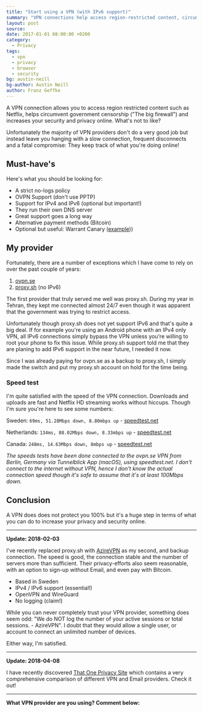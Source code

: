 ```yaml
---
title: "Start using a VPN (with IPv6 support)"
summary: "VPN connections help access region-restricted content, circumvent censorship, and increase online security and privacy, but most providers are slow and track your activity."
layout: post
source:
date: 2017-01-01 08:00:00 +0200
category:
  - Privacy
tags:
  - vpn
  - privacy
  - browser
  - security
bg: austin-neill
bg-author: Austin Neill
author: Franz Geffke
---
```


A VPN connection allows you to access region restricted content such as Netflix, helps circumvent government censorship ("The big firewall") and increases your security and privacy online. What's not to like?

Unfortunately the majority of VPN providers don't do a very good job but instead leave you hanging with a slow connection, frequent disconnects and a fatal compromise: They keep track of what you're doing online!

## Must-have's

Here's what you should be looking for:
- A strict no-logs policy
- OVPN Support (don't use PPTP)
- Support for IPv4 and IPv6 (optional but important!)
- They run their own DNS server
- Great support goes a long way
- Alternative payment methods (Bitcoin)
- Optional but useful: Warrant Canary ([example](https://proxy.sh/canary.txt)))

## My provider

Fortunately, there are a number of exceptions which I have come to rely on over the past couple of years:

1. [ovpn.se](https://www.ovpn.se/en)
2. [proxy.sh](https://proxy.sh/) (no IPv6)

The first provider that truly served me well was proxy.sh. During my year in Tehran, they kept me connected almost 24/7 even though it was apparent that the government was trying to restrict access.

Unfortunately though proxy.sh does not yet support IPv6 and that's quite a big deal. If for example you're using an Android phone with an IPv4 only VPN, all IPv6 connections simply bypass the VPN unless you're willing to root your phone to fix this issue. While proxy.sh support told me that they are planing to add IPv6 support in the near future, I needed it now.

Since I was already paying for ovpn.se as a backup to proxy.sh, I simply made the switch and put my proxy.sh account on hold for the time being.

### Speed test

I'm quite satisfied with the speed of the VPN connection. Downloads and uploads are fast and Netflix HD streaming works without hiccups. Though I'm sure you're here to see some numbers:

Sweden: `69ms, 51.28Mbps down, 8.80mbps up` - [speedtest.net](http://beta.speedtest.net/result/5999087648)

Netherlands: `134ms, 88.02Mbps down, 8.33mbps up` - [speedtest.net](http://beta.speedtest.net/result/5999104320)

Canada: `248ms, 14.63Mbps down, 8mbps up` - [speedtest.net](http://beta.speedtest.net/result/5999104320)

_The speeds tests have been done connected to the ovpn.se VPN from Berlin, Germany via Tunnelblick App (macOS), using speedtest.net. I don't connect to the internet without VPN, hence I don't know the actual connection speed though it's safe to assume that it's at least 100Mbps down._

## Conclusion

A VPN does does not protect you 100% but it's a huge step in terms of what you can do to increase your privacy and security online.

<hr>

**Update: 2018-02-03**

I've recently replaced proxy.sh with [AzireVPN](https://www.azirevpn.com/) as my second, and backup connection. The speed is good, the connection stable and the number of servers more than sufficient. Their privacy-efforts also seem reasonable, with an option to sign-up without Email, and even pay with Bitcoin.

- Based in Sweden
- IPv4 / IPv6 support (essential!)
- OpenVPN and WireGuard
- No logging (claim!)

While you can never completely trust your VPN provider, something does seem odd: "We do NOT log the number of your active sessions or total sessions. - AzireVPN". I doubt that they would allow a single user, or account to connect an unlimited number of devices.

Either way, I'm satisfied.

<hr>

**Update: 2018-04-08**

I have recently discovered [That One Privacy Site](https://thatoneprivacysite.net/vpn-section/) which contains a very comprehensive comparison of different VPN and Email providers. Check it out!

<hr>

**What VPN provider are you using? Comment below:**
